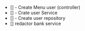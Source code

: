 - [] - Create Menu user (controller)
- [] - Crate user Service
- [] - Create user repository
- [] redactor bank service
